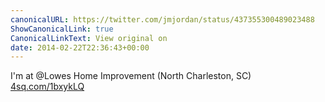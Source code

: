```yaml
---
canonicalURL: https://twitter.com/jmjordan/status/437355300489023488
ShowCanonicalLink: true
CanonicalLinkText: View original on
date: 2014-02-22T22:36:43+00:00
---
```

I'm at @Lowes Home Improvement (North Charleston, SC) [4sq.com/1bxykLQ](http://4sq.com/1bxykLQ)